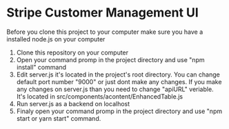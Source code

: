# Stripe Customer Management UI

Before you clone this project to your computer make sure you have a installed node.js on your computer

1. Clone this repository on your computer
2. Open your command promp in the project directory and use "npm install" command
3. Edit server.js it's located in the project's root directory. You can change default port number "9000" or just dont make any changes. If you make any changes on server.js than you need to change "apiURL" veriable. It's located in src/components/acontent/EnhancedTable.js
4. Run server.js as a backend on localhost
5. Finaly open your command promp in the project directory and use "npm start or yarn start" command.
